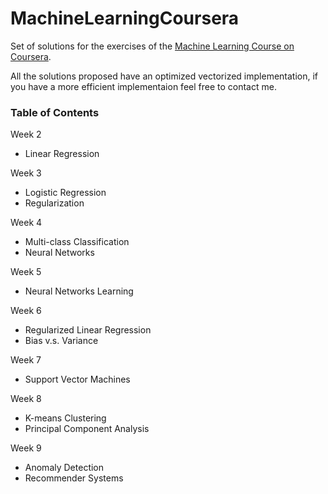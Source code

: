 # MachineLearningCoursera
Set of solutions for the exercises of the [Machine Learning Course on Coursera](https://www.coursera.org/learn/machine-learning).

All the solutions proposed have an optimized vectorized implementation, if you have a more efficient implementaion feel free to contact me.

### Table of Contents

Week 2
* Linear Regression

Week 3
* Logistic Regression
* Regularization

Week 4
* Multi-class Classification
* Neural Networks

Week 5
* Neural Networks Learning

Week 6
* Regularized Linear Regression
* Bias v.s. Variance

Week 7
* Support Vector Machines

Week 8
* K-means Clustering
* Principal Component Analysis

Week 9
* Anomaly Detection
* Recommender Systems
